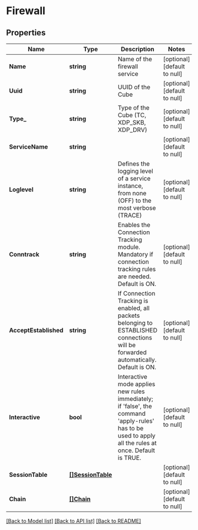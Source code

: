 # Firewall

## Properties
Name | Type | Description | Notes
------------ | ------------- | ------------- | -------------
**Name** | **string** | Name of the firewall service | [optional] [default to null]
**Uuid** | **string** | UUID of the Cube | [optional] [default to null]
**Type_** | **string** | Type of the Cube (TC, XDP_SKB, XDP_DRV) | [optional] [default to null]
**ServiceName** | **string** |  | [optional] [default to null]
**Loglevel** | **string** | Defines the logging level of a service instance, from none (OFF) to the most verbose (TRACE) | [optional] [default to null]
**Conntrack** | **string** | Enables the Connection Tracking module. Mandatory if connection tracking rules are needed. Default is ON. | [optional] [default to null]
**AcceptEstablished** | **string** | If Connection Tracking is enabled, all packets belonging to ESTABLISHED connections will be forwarded automatically. Default is ON. | [optional] [default to null]
**Interactive** | **bool** | Interactive mode applies new rules immediately; if &#39;false&#39;, the command &#39;apply-rules&#39; has to be used to apply all the rules at once. Default is TRUE. | [optional] [default to null]
**SessionTable** | [**[]SessionTable**](SessionTable.md) |  | [optional] [default to null]
**Chain** | [**[]Chain**](Chain.md) |  | [optional] [default to null]

[[Back to Model list]](../README.md#documentation-for-models) [[Back to API list]](../README.md#documentation-for-api-endpoints) [[Back to README]](../README.md)



